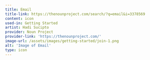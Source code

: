 ```yaml
---
title: Email
title-link: https://thenounproject.com/search/?q=email&i=3378569
content: icon
used-in: Getting Started
artist: Hadi Sucipto
provider: Noun Project
provider-link: 'https://thenounproject.com/'
image-url: /assets/images/getting-started/join-1.png
alt: 'Image of Email'
type: icon
---
```

